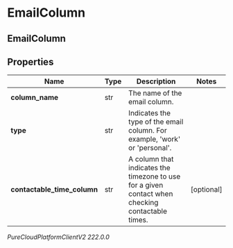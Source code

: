# EmailColumn

## EmailColumn

## Properties

|Name | Type | Description | Notes|
|------------ | ------------- | ------------- | -------------|
| **column_name** | str | The name of the email column. | |
| **type** | str | Indicates the type of the email column. For example, &#39;work&#39; or &#39;personal&#39;. | |
| **contactable_time_column** | str | A column that indicates the timezone to use for a given contact when checking contactable times. | [optional] |



_PureCloudPlatformClientV2 222.0.0_
